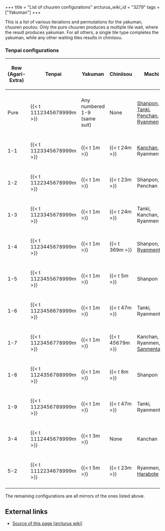 +++
title = "List of chuuren configurations"
arcturus_wiki_id = "3279"
tags = ["Yakuman"]
+++

This is a list of various iterations and permutations for the yakuman, chuuren poutou. Only the pure chuuren produces a multiple tile wait, where the result produces yakuman. For all others, a single tile type completes the yakuman, while any other waiting tiles results in chiniisou.

### Tenpai configurations

<table>
<thead>
<tr class="header">
<th><p>Row<br />
(Agari-Extra)</p></th>
<th><p>Tenpai</p></th>
<th><p>Yakuman</p></th>
<th><p>Chiniisou</p></th>
<th><p>Machi</p></th>
</tr>
</thead>
<tbody>
<tr class="odd">
<td></td>
<td></td>
<td></td>
<td></td>
<td></td>
</tr>
<tr class="even">
<td><p>Pure</p></td>
<td><p>{{&lt; t 1112345678999m &gt;}}</p></td>
<td><p>Any numbered 1-9<br />
(same suit)</p></td>
<td><p>None</p></td>
<td><p><a href="Shanpon" title="wikilink">Shanpon</a>, <a href="Tanki" title="wikilink">Tanki</a>, <a href="Penchan" title="wikilink">Penchan</a>, <a href="Ryanmen" title="wikilink">Ryanmen</a></p></td>
</tr>
<tr class="odd">
<td></td>
<td></td>
<td></td>
<td></td>
<td></td>
</tr>
<tr class="even">
<td><p>1-1</p></td>
<td><p>{{&lt; t 1123345678999m &gt;}}</p></td>
<td><p>{{&lt; t 1m &gt;}}</p></td>
<td><p>{{&lt; t 24m &gt;}}</p></td>
<td><p><a href="Kanchan" title="wikilink">Kanchan</a>, Ryanmen</p></td>
</tr>
<tr class="odd">
<td></td>
<td></td>
<td></td>
<td></td>
<td></td>
</tr>
<tr class="even">
<td><p>1-2</p></td>
<td><p>{{&lt; t 1122345678999m &gt;}}</p></td>
<td><p>{{&lt; t 1m &gt;}}</p></td>
<td><p>{{&lt; t 23m &gt;}}</p></td>
<td><p>Shanpon, Penchan</p></td>
</tr>
<tr class="odd">
<td></td>
<td></td>
<td></td>
<td></td>
<td></td>
</tr>
<tr class="even">
<td><p>1-3</p></td>
<td><p>{{&lt; t 1123345678999m &gt;}}</p></td>
<td><p>{{&lt; t 1m &gt;}}</p></td>
<td><p>{{&lt; t 24m &gt;}}</p></td>
<td><p>Tanki, Kanchan, Ryanmen</p></td>
</tr>
<tr class="odd">
<td></td>
<td></td>
<td></td>
<td></td>
<td></td>
</tr>
<tr class="even">
<td><p>1-4</p></td>
<td><p>{{&lt; t 1123445678999m &gt;}}</p></td>
<td><p>{{&lt; t 1m &gt;}}</p></td>
<td><p>{{&lt; t 369m &gt;}}</p></td>
<td><p>Shanpon, <a href="Ryanmenten" title="wikilink">Ryanmenten</a></p></td>
</tr>
<tr class="odd">
<td></td>
<td></td>
<td></td>
<td></td>
<td></td>
</tr>
<tr class="even">
<td><p>1-5</p></td>
<td><p>{{&lt; t 1123455678999m &gt;}}</p></td>
<td><p>{{&lt; t 1m &gt;}}</p></td>
<td><p>{{&lt; t 5m &gt;}}</p></td>
<td><p>Shanpon</p></td>
</tr>
<tr class="odd">
<td></td>
<td></td>
<td></td>
<td></td>
<td></td>
</tr>
<tr class="even">
<td><p>1-6</p></td>
<td><p>{{&lt; t 1123456678999m &gt;}}</p></td>
<td><p>{{&lt; t 1m &gt;}}</p></td>
<td><p>{{&lt; t 47m &gt;}}</p></td>
<td><p>Tanki, Ryanmenten</p></td>
</tr>
<tr class="odd">
<td></td>
<td></td>
<td></td>
<td></td>
<td></td>
</tr>
<tr class="even">
<td><p>1-7</p></td>
<td><p>{{&lt; t 1123456778999m &gt;}}</p></td>
<td><p>{{&lt; t 1m &gt;}}</p></td>
<td><p>{{&lt; t 45679m &gt;}}</p></td>
<td><p>Kanchan, Ryanmen, <a href="Sanmentan" title="wikilink">Sanmentan</a></p></td>
</tr>
<tr class="odd">
<td></td>
<td></td>
<td></td>
<td></td>
<td></td>
</tr>
<tr class="even">
<td><p>1-8</p></td>
<td><p>{{&lt; t 1124356788999m &gt;}}</p></td>
<td><p>{{&lt; t 1m &gt;}}</p></td>
<td><p>{{&lt; t 8m &gt;}}</p></td>
<td><p>Shanpon</p></td>
</tr>
<tr class="odd">
<td></td>
<td></td>
<td></td>
<td></td>
<td></td>
</tr>
<tr class="even">
<td><p>1-9</p></td>
<td><p>{{&lt; t 1123456789999m &gt;}}</p></td>
<td><p>{{&lt; t 1m &gt;}}</p></td>
<td><p>{{&lt; t 47m &gt;}}</p></td>
<td><p>Tanki, Ryanmenten</p></td>
</tr>
<tr class="odd">
<td></td>
<td></td>
<td></td>
<td></td>
<td></td>
</tr>
<tr class="even">
<td><p>3-4</p></td>
<td><p>{{&lt; t 1112445678999m &gt;}}</p></td>
<td><p>{{&lt; t 3m &gt;}}</p></td>
<td><p>None</p></td>
<td><p>Kanchan</p></td>
</tr>
<tr class="odd">
<td></td>
<td></td>
<td></td>
<td></td>
<td></td>
</tr>
<tr class="even">
<td><p>5-2</p></td>
<td><p>{{&lt; t 1112234678999m &gt;}}</p></td>
<td><p>{{&lt; t 5m &gt;}}</p></td>
<td><p>{{&lt; t 23m &gt;}}</p></td>
<td><p>Ryanmen, <a href="Harabote" title="wikilink">Harabote</a></p></td>
</tr>
<tr class="odd">
<td></td>
<td></td>
<td></td>
<td></td>
<td></td>
</tr>
</tbody>
</table>

The remaining configurations are all mirrors of the ones listed above.

## External links
- [Source of this page [arcturus wiki]](http://arcturus.su/wiki/List_of_chuuren_configurations)